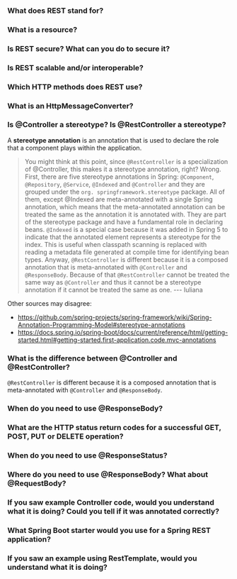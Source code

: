 ### What does REST stand for?


### What is a resource?


### Is REST secure? What can you do to secure it?


### Is REST scalable and/or interoperable?


### Which HTTP methods does REST use?


### What is an HttpMessageConverter?


### Is @Controller a stereotype? Is @RestController a stereotype?

A **stereotype annotation** is an annotation that is used to declare the role that a component plays within the application.

> You might think at this point, since `@RestController` is a specialization of @Controller, this makes it a stereotype annotation, right? Wrong. First, there are five stereotype annotations in Spring: `@Component`, `@Repository`, `@Service`, `@Indexed` and `@Controller` and they are grouped under the `org. springframework.stereotype` package. All of them, except @Indexed are meta-annotated with a single Spring annotation, which means that the meta-annotated annotation can be treated the same as the annotation it is annotated with. They are part of the stereotype package and have a fundamental role in declaring beans. `@Indexed` is a special case because it was added in Spring 5 to indicate that the annotated element represents a stereotype for the index. This is useful when classpath scanning is replaced with reading a metadata file generated at compile time for identifying bean types. Anyway, `@RestController` is different because it is a composed annotation that is meta-annotated with `@Controller` and `@ResponseBody`. Because of that `@RestController` cannot be treated the same way as `@Controller` and thus it cannot be a stereotype annotation if it cannot be treated the same as one.
> --- Iuliana

Other sources may disagree:
- https://github.com/spring-projects/spring-framework/wiki/Spring-Annotation-Programming-Model#stereotype-annotations
- https://docs.spring.io/spring-boot/docs/current/reference/html/getting-started.html#getting-started.first-application.code.mvc-annotations


### What is the difference between @Controller and @RestController?

`@RestController` is different because it is a composed annotation that is meta-annotated with `@Controller` and `@ResponseBody`.


### When do you need to use @ResponseBody?


### What are the HTTP status return codes for a successful GET, POST, PUT or DELETE operation?


### When do you need to use @ResponseStatus?


### Where do you need to use @ResponseBody? What about @RequestBody?


### If you saw example Controller code, would you understand what it is doing? Could you tell if it was annotated correctly?


### What Spring Boot starter would you use for a Spring REST application?


### If you saw an example using RestTemplate, would you understand what it is doing?
